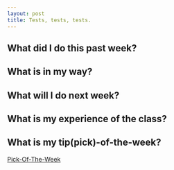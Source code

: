 ```yaml
---
layout: post
title: Tests, tests, tests.
---
```

## What did I do this past week? 

## What is in my way?

## What will I do next week?

## What is my experience of the class?

## What is my tip(pick)-of-the-week?
[Pick-Of-The-Week](https://bartoszmilewski.com/2014/11/04/category-the-essence-of-composition/)